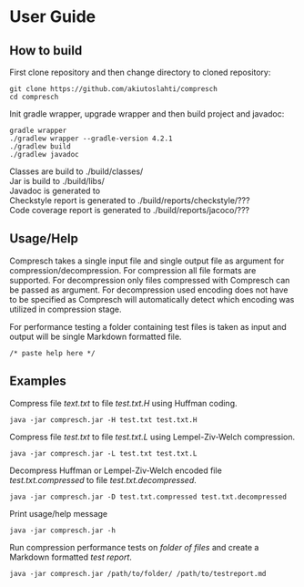 # User Guide

## How to build
First clone repository and then change directory to cloned repository:
```
git clone https://github.com/akiutoslahti/compresch
cd compresch
```
Init gradle wrapper, upgrade wrapper and then build project and javadoc:
```
gradle wrapper
./gradlew wrapper --gradle-version 4.2.1
./gradlew build
./gradlew javadoc
```
Classes are build to ./build/classes/  
Jar is build to ./build/libs/  
Javadoc is generated to  
Checkstyle report is generated to ./build/reports/checkstyle/???  
Code coverage report is generated to ./build/reports/jacoco/???  

## Usage/Help
Compresch takes a single input file and single output file as argument for compression/decompression. For compression all file formats are supported. For decompression only files compressed with Compresch can be passed as argument. For decompression used encoding does not have to be specified as Compresch will automatically detect which encoding was utilized in compression stage.

For performance testing a folder containing test files is taken as input and output will be single Markdown formatted file.
```
/* paste help here */
```
## Examples
Compress file *text.txt* to file *test.txt.H* using Huffman coding.
```
java -jar compresch.jar -H test.txt test.txt.H
```
Compress file *test.txt* to file *test.txt.L* using Lempel-Ziv-Welch compression.
```
java -jar compresch.jar -L test.txt test.txt.L
```
Decompress Huffman or Lempel-Ziv-Welch encoded file *test.txt.compressed* to file *test.txt.decompressed*.
```
java -jar compresch.jar -D test.txt.compressed test.txt.decompressed
```
Print usage/help message
```
java -jar compresch.jar -h
```
Run compression performance tests on *folder of files* and create a Markdown formatted *test report*.
```
java -jar compresch.jar /path/to/folder/ /path/to/testreport.md
```
